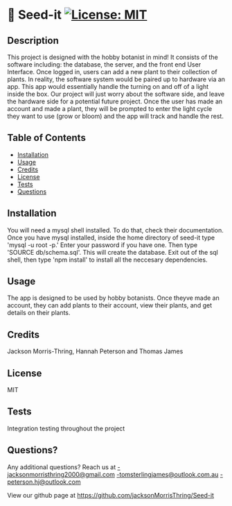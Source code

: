 # 🌿 Seed-it [![License: MIT](https://img.shields.io/badge/License-MIT-yellow.svg)](https://opensource.org/licenses/MIT)

## Description

This project is designed with the hobby botanist in mind! It consists of the software including: the database, the server, and the front end User Interface. Once logged in, users can add a new plant to their collection of plants. In reality, the software system would be paired up to hardware via an app. This app would essentially handle the turning on and off of a light inside the box. Our project will just worry about the software side, and leave the hardware side for a potential future project. Once the user has made an account and made a plant, they will be prompted to enter the light cycle they want to use (grow or bloom) and the app will track and handle the rest.

## Table of Contents

- [Installation](#installation)
- [Usage](#usage)
- [Credits](#credits)
- [License](#license)
- [Tests](#tests)
- [Questions](#questions)

    
    
## Installation

You will need a mysql shell installed. To do that, check their documentation. Once you have mysql installed, inside the home directory of seed-it type 'mysql -u root -p.' Enter your password if you have one. Then type 'SOURCE db/schema.sql'. This will create the database. Exit out of the sql shell, then type 'npm install' to install all the neccesary dependencies.

## Usage

The app is designed to be used by hobby botanists. Once theyve made an account, they can add plants to their account, view their plants, and get details on their plants.
    
    
## Credits

Jackson Morris-Thring, Hannah Peterson and Thomas James
    
    
## License

MIT

## Tests

Integration testing throughout the project

## Questions?

Any additional questions? Reach us at 
-jacksonmorristhring2000@gmail.com
-tomsterlingjames@outlook.com.au
-peterson.hj@outlook.com

View our github page at https://github.com/jacksonMorrisThring/Seed-it